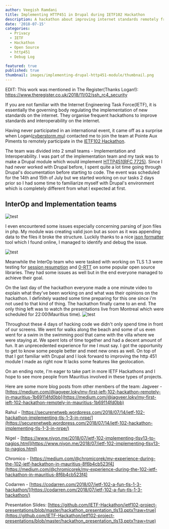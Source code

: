 ```yaml
---
author: Veegish Ramdani
title: Implementing HTTP451 in Drupal during IETF102 Hackathon
description: A hackathon about improving internet standards remotely from the island of Mauritius
date: '2018-07-15'
categories:
  - Privacy
  - IETF
  - Hackathon
  - Open Source
  - http451
  - Debug Log

featured: true
published: true
thumbnail: images/implementing-drupal-http451-module/thumbnail.png
---
```


<script>
    import Image from 'svimg/Image.svelte';
    import ImageCaption from './image-caption.svelte';
    import { Tweet } from 'sveltekit-embed'
</script>

EDIT: This work was mentioned in The Register(Thanks Logan!): https://www.theregister.co.uk/2018/11/02/ssh_rc4_security

If you are not familiar with the Internet Engineering Task Force(IETF), it is essentially the governing body regulating the implementation of new standards on the internet. They organise frequent hackathons to improve standards and interoperability on the internet.

Having never participated in an international event, it came off as a surprise when Logan([cyberstorm.mu](https://cyberstorm.mu)) contacted me to join the team at Pointe Aux Piments to remotely participate in the [IETF102 Hackathon](https://trac.ietf.org/trac/ietf/meeting/wiki/102hackathon).

The team was divided into 2 small teams - Implementation and Interoperability. I was part of the implementation team and my task was to make a Drupal module which would implement [HTTP451(RFC 7725)](https://tools.ietf.org/html/rfc7725). Since I had never worked with Drupal before, I spent quite a lot time going through Drupal's documentation before starting to code. The event was scheduled for the 14th and 15th of July but we started working on our tasks 2 days prior so I had some time to familiarize myself with Drupal's environment which is completely different from what I expected at first.

## InterOp and Implementation teams

<ImageCaption>
  <img alt="test" class="inline-basic-image" src="images/implementing-drupal-http451-module/implementing-drupal-http451-module-photo-1.jpg" />
</ImageCaption>

I even encountered some issues especially concerning parsing of json files in php. My module was creating valid json but as soon as it was appending data to the files it broke the structure. Luckily thanks to a nice [json formatter](https://jsonformatter.curiousconcept.com/) tool which I found online, I managed to identify and debug the issue.

<ImageCaption caption="Result of a censored page using the http451module">
  <img alt="test" class="inline-basic-image" src="images/implementing-drupal-http451-module/implementing-drupal-http451-module-screenshot-1.png" />
</ImageCaption>

Meanwhile the InterOp team who were tasked with working on TLS 1.3 were testing for [session resumption](https://blog.cloudflare.com/tls-session-resumption-full-speed-and-secure/) and [0-RTT](https://blog.cloudflare.com/introducing-0-rtt/) on some popular open source libraries. They had some issues as well but in the end everyone managed to achieve their goal.

On the last day of the hackathon everyone made a one minute video to explain what they've been working on and what was their opinions on the hackathon. I definitely wasted some time preparing for this one since i'm not used to that kind of thing. The hackathon finally came to an end. The only thing left was to watch the presentations live from Montreal which were scheduled for 22:00(Mauritius time).
<ImageCaption>
<img alt="test" class="inline-basic-image" src="images/implementing-drupal-http451-module/implementing-drupal-http451-module-photo-2.jpg" />
</ImageCaption>

Throughout these 4 days of hacking code we didn't only spend time in front of our screens. We went for walks along the beach and some of us even went for a swim in the swimming pool that came with the villa where we were staying at. We spent lots of time together and had a decent amount of fun. It an unprecedented experience for me I must say. I got the opportunity to get to know some people better and meet new ones as well. On top of that I got familiar with Drupal and I look forward to improving the http 451 module I made as right now It lacks some features like geolocation.

On an ending note, I'm eager to take part in more IETF Hackathons and I hope to see more people from Mauritius involved in these types of projects.

Here are some more blog posts from other members of the team:
Jagveer - [https://medium.com/@jagveer.loky/my-first-ieft-102-hackathon-remotely-in-mauritius-1b69114fd0bb](https://medium.com/@jagveer.loky/my-first-ieft-102-hackathon-remotely-in-mauritius-1b69114fd0bb)

Rahul - [https://securenetweb.wordpress.com/2018/07/14/ietf-102-hackathon-implementing-tls-1-3-in-nrpe/](https://securenetweb.wordpress.com/2018/07/14/ietf-102-hackathon-implementing-tls-1-3-in-nrpe/)

Nigel - [https://www.niyon.me/2018/07/ietf-102-implementing-tlsv13-to-nagios.html](https://www.niyon.me/2018/07/ietf-102-implementing-tlsv13-to-nagios.html)

Chromico - [https://medium.com/@chromicorek/my-experience-during-the-102-ietf-hackathon-in-mauritius-8f6b4cb523f4](https://medium.com/@chromicorek/my-experience-during-the-102-ietf-hackathon-in-mauritius-8f6b4cb523f4)

Codarren - [https://codarren.com/2018/07/ietf-102-a-fun-tls-1-3-hackathon/](https://codarren.com/2018/07/ietf-102-a-fun-tls-1-3-hackathon/)

Presentation Slides: [https://github.com/IETF-Hackathon/ietf102-project-presentations/blob/master/hackathon_presentation_tls13.pptx?raw=true](https://github.com/IETF-Hackathon/ietf102-project-presentations/blob/master/hackathon_presentation_tls13.pptx?raw=true)

<Tweet tweetLink="TheTunnelix/status/1018334920299577344" />
